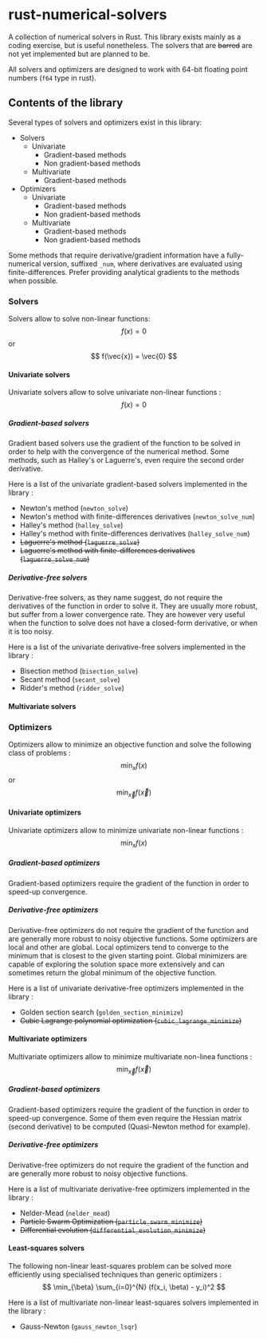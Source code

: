 # rust-numerical-solvers
A collection of numerical solvers in Rust. This library exists mainly as a coding exercise, but is useful nonetheless.
The solvers that are ~~barred~~ are not yet implemented but are planned to be.

All solvers and optimizers are designed to work with 64-bit floating point numbers (`f64` type in rust).

## Contents of the library

Several types of solvers and optimizers exist in this library:
- Solvers
    - Univariate
        - Gradient-based methods
        - Non gradient-based methods
    - Multivariate
        - Gradient-based methods
- Optimizers
    - Univariate
        - Gradient-based methods
        - Non gradient-based methods
    - Multivariate
        - Gradient-based methods
        - Non gradient-based methods

Some methods that require derivative/gradient information have a fully-numerical version, suffixed `_num`, where derivatives are evaluated using finite-differences. Prefer providing analytical gradients to the methods when possible.

### Solvers

Solvers allow to solve non-linear functions: $$ f(x) = 0 $$ or $$ f(\vec{x}) = \vec{0} $$

#### Univariate solvers

Univariate solvers allow to solve univariate non-linear functions : $$ f(x) = 0 $$

##### Gradient-based solvers

Gradient based solvers use the gradient of the function to be solved in order to help with the convergence of the numerical method. Some methods, such as Halley's or Laguerre's, even require the second order derivative.

Here is a list of the univariate gradient-based solvers implemented in the library :
- Newton's method (`newton_solve`)
- Newton's method with finite-differences derivatives (`newton_solve_num`)
- Halley's method (`halley_solve`)
- Halley's method with finite-differences derivatives (`halley_solve_num`)
- ~~Laguerre's method (`laguerre_solve`)~~
- ~~Laguerre's method with finite-differences derivatives (`laguerre_solve_num`)~~

##### Derivative-free solvers

Derivative-free solvers, as they name suggest, do not require the derivatives of the function in order to solve it. They are usually more robust, but suffer from a lower convergence rate. They are however very useful when the function to solve does not have a closed-form derivative, or when it is too noisy.

Here is a list of the univariate derivative-free solvers implemented in the library :
- Bisection method (`bisection_solve`)
- Secant method (`secant_solve`)
- Ridder's method (`ridder_solve`)

#### Multivariate solvers


### Optimizers

Optimizers allow to minimize an objective function and solve the following class of problems : $$ \min_{x} f(x) $$ or $$ \min_{\vec{x}} f(\vec{x}) $$

#### Univariate optimizers

Univariate optimizers allow to minimize univariate non-linear functions : $$ \min_{x} f(x) $$

##### Gradient-based optimizers

Gradient-based optimizers require the gradient of the function in order to speed-up convergence.

##### Derivative-free optimizers

Derivative-free optimizers do not require the gradient of the function and are generally more robust to noisy objective functions. Some optimizers are local and other are global. Local optimizers tend to converge to the minimum that is closest to the given starting point. Global minimizers are capable of exploring the solution space more extensively and can sometimes return the global minimum of the objective function.

Here is a list of univariate derivative-free optimizers implemented in the library :
- Golden section search (`golden_section_minimize`)
- ~~Cubic Lagrange polynomial optimization (`cubic_lagrange_minimize`)~~

#### Multivariate optimizers

Multivariate optimizers allow to minimize multivariate non-linea functions : $$ \min_{\vec{x}} f(\vec{x}) $$

##### Gradient-based optimizers

Gradient-based optimizers require the gradient of the function in order to speed-up convergence. Some of them even require the Hessian matrix (second derivative) to be computed (Quasi-Newton method for example).

##### Derivative-free optimizers

Derivative-free optimizers do not require the gradient of the function and are generally more robust to noisy objective functions.

Here is a list of multivariate derivative-free optimizers implemented in the library :
- Nelder-Mead (`nelder_mead`)
- ~~Particle Swarm Optimization (`particle_swarm_minimize`)~~
- ~~Differential evolution (`differential_evolution_minimize`)~~

#### Least-squares solvers

The following non-linear least-squares problem can be solved more efficiently using specialised techniques than generic optimizers :$$ \min_{\beta} \sum_{i=0}^{N} (f(x_i, \beta) - y_i)^2 $$

Here is a list of multivariate non-linear least-squares solvers implemented in the library :
- Gauss-Newton (`gauss_newton_lsqr`)